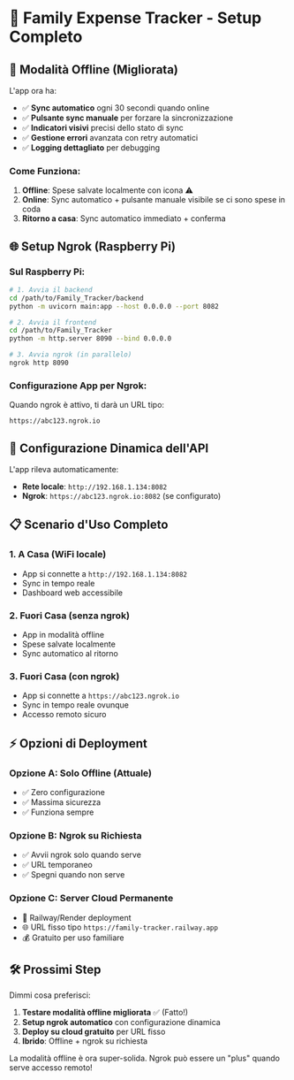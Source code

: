 # 🚀 Family Expense Tracker - Setup Completo

## 📱 Modalità Offline (Migliorata)

L'app ora ha:
- ✅ **Sync automatico** ogni 30 secondi quando online
- ✅ **Pulsante sync manuale** per forzare la sincronizzazione
- ✅ **Indicatori visivi** precisi dello stato di sync
- ✅ **Gestione errori** avanzata con retry automatici
- ✅ **Logging dettagliato** per debugging

### Come Funziona:
1. **Offline**: Spese salvate localmente con icona ⚠️
2. **Online**: Sync automatico + pulsante manuale visibile se ci sono spese in coda
3. **Ritorno a casa**: Sync automatico immediato + conferma

## 🌐 Setup Ngrok (Raspberry Pi)

### Sul Raspberry Pi:

```bash
# 1. Avvia il backend
cd /path/to/Family_Tracker/backend
python -m uvicorn main:app --host 0.0.0.0 --port 8082

# 2. Avvia il frontend  
cd /path/to/Family_Tracker
python -m http.server 8090 --bind 0.0.0.0

# 3. Avvia ngrok (in parallelo)
ngrok http 8090
```

### Configurazione App per Ngrok:

Quando ngrok è attivo, ti darà un URL tipo:
```
https://abc123.ngrok.io
```

## 🔧 Configurazione Dinamica dell'API

L'app rileva automaticamente:
- **Rete locale**: `http://192.168.1.134:8082`
- **Ngrok**: `https://abc123.ngrok.io:8082` (se configurato)

## 📋 Scenario d'Uso Completo

### 1. **A Casa (WiFi locale)**
- App si connette a `http://192.168.1.134:8082`
- Sync in tempo reale
- Dashboard web accessibile

### 2. **Fuori Casa (senza ngrok)**
- App in modalità offline
- Spese salvate localmente
- Sync automatico al ritorno

### 3. **Fuori Casa (con ngrok)**
- App si connette a `https://abc123.ngrok.io`
- Sync in tempo reale ovunque
- Accesso remoto sicuro

## ⚡ Opzioni di Deployment

### Opzione A: Solo Offline (Attuale)
- ✅ Zero configurazione
- ✅ Massima sicurezza
- ✅ Funziona sempre

### Opzione B: Ngrok su Richiesta
- ✅ Avvii ngrok solo quando serve
- ✅ URL temporaneo
- ✅ Spegni quando non serve

### Opzione C: Server Cloud Permanente
- 🚀 Railway/Render deployment
- 🌐 URL fisso tipo `https://family-tracker.railway.app`
- 💰 Gratuito per uso familiare

## 🛠️ Prossimi Step

Dimmi cosa preferisci:

1. **Testare modalità offline migliorata** ✅ (Fatto!)
2. **Setup ngrok automatico** con configurazione dinamica
3. **Deploy su cloud gratuito** per URL fisso
4. **Ibrido**: Offline + ngrok su richiesta

La modalità offline è ora super-solida. Ngrok può essere un "plus" quando serve accesso remoto!
